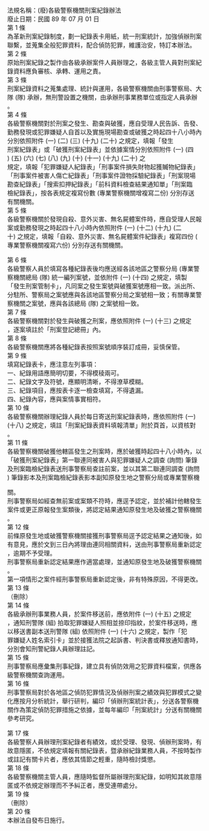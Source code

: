 法規名稱：(廢)各級警察機關刑案紀錄辦法  
廢止日期：民國 89 年 07 月 01 日  
第 1 條  
為革新刑案紀錄制度，劃一紀錄表卡用紙，統一刑案統計，加強偵辦刑案  
聯繫，並蒐集全般犯罪資料，配合偵防犯罪，維護治安，特訂本辦法。  
第 2 條  
原始刑案紀錄之製作由各級承辦案件人員辦理之，各級主管人員對刑案紀  
錄資料應負審核、承轉、運用之責。  
第 3 條  
刑案紀錄資料之蒐集處理、統計與運用，各級警察機關由刑事警察局、大  
隊 (隊) 承辦，無刑警設置之機關，由承辦刑事業務單位或指定人員承辦  
。  
第 4 條  
各級警察機關對於刑案之發生、勘查與破獲，應自受理人民告訴、告發、  
勤務發現或犯罪嫌疑人自首以及實施現場勘查或破獲之時起四十八小時內  
分別依照附件 (一) (二) (三) (十九) (二十) 之規定，填報「發生  
刑案紀錄表」或「破獲刑案紀錄表」並依據案情分別依照附件 (一) (四  
) (五) (六) (七) (八) (九) (十) (十一) (十九) (二十) 之  
規定，填報「犯罪嫌疑人紀錄表」「刑事案件損失財物起獲贓物紀錄表」  
「刑事案件被害人傷亡紀錄表」「刑事案件證物採驗紀錄表」「刑案現場  
勘查紀錄表」「搜索扣押紀錄表」「前科資料檢查結果通知單」「刑案臨  
檢紀錄表」，按各表規定複寫份數 (專業警察機關增複寫二份) 分別存送  
有關機關。  
第 5 條  
各級警察機關於發現自殺、意外災害、無名屍體案件時，應自受理人民報  
案或勤務發現之時起四十八小時內依照附件 (一) (十二) (十九) (二  
十) 之規定，填報「自殺、意外災害、無名屍體案件紀錄表」複寫四份 (  
專業警察機關複寫六份) 分別存送有關機關。  


第 6 條  
各級警察人員於填寫各種紀錄表後均應送經各該地區之警察分局 (專業警  
察機關總局 (隊) 統一編列案號，並依附件 (一) (十四) 之規定，填製  
「發生刑案管制卡」，凡同案之發生案號與破獲案號應相一致。派出所、  
分駐所、警察局之案號應與各該地區警察分局之案號相一致；有關專業警  
察機關之案號，應與各該總局 (隊) 之案號相一致。  
第 7 條  
各級警察機關對於發生與破獲之刑案，應依照附件 (一) (十三) 之規定  
，逐案填註於「刑案登記總冊」內。  
第 8 條  
各級警察機關應將各種紀錄表按照案號順序裝訂成冊，妥慎保管。  
第 9 條  
填寫紀錄表卡，應注意左列事項：  
一、紀錄用語應簡明切要，不得模稜兩可。  
二、紀錄文字及符號，應顯明清晰，不得潦草模糊。  
三、紀錄項目，應按表卡逐一檢查填寫，不得遺漏。  
四、紀錄內容，應與案情事實相符。  
第 10 條  
各級警察機關辦理紀錄人員於每日寄送刑案紀錄表時，應依照附件 (一)  
(十八) 之規定，填註「刑案紀錄表資料填報清單」附於頁首，以資核對  
。  
第 11 條  
各級警察機關破獲他轄區發生之刑案時，應於破獲時起四十八小時內，以  
「破獲刑案紀錄表」第一聯連同被害人與犯罪嫌疑人之調查 (詢問) 筆錄  
及刑案臨檢紀錄表送刑事警察局查註前案，並以其第二聯連同調查 (詢問  
) 筆錄影本及刑案臨檢紀錄表影本副知原發生地之警察分局或專業警察機  


關。  
刑事警察局如經查無前案或案類不符時，應逕予認定，並於補計他轄發生  
案件或更正原報發生案類後，將認定結果通知原發生地及破獲之警察機關  
。  
第 12 條  
前條原發生地或破獲警察機關接獲刑事警察局逕予認定結果之通知後，如  
有意見，應於文到三日內將理由連同相關資料，送由刑事警察局重新認定  
，逾期不予受理。  
刑事警察局重新認定結果應作適當處理，並通知原發生地及破獲警察機關  
。  
第一項情形之案件經刑事警察局重新認定後，非有特殊原因，不得更改。  
第 13 條  
（刪除）  
第 14 條  
各級承辦刑事業務人員，於案件移送前，應依附件 (一) (十五) 之規定  
，通知刑警隊 (組) 拍取犯罪嫌疑人照相並捺印指紋，於案件移送時，應  
以移送書副本送刑警隊 (組) 依照附件 (一) (十六) 之規定，製作「犯  
罪嫌疑人姓名索引卡」並於接獲法院之起訴書、判決書或釋放通知書時，  
分別會知刑警紀錄人員辦理註記。  
第 15 條  
刑事警察局應彙集刑事紀錄，建立具有偵防效用之犯罪資料檔案，供應各  
級警察機關查詢運用。  
第 16 條  
刑事警察局對於各地區之偵防犯罪情況及偵辦刑案之績效與犯罪模式之變  
化應按月分析統計，舉行研判，編印「偵辦刑案統計表」，分送各警察機  
關作為策定偵防犯罪措施之依據，並每年編印「刑案統計」分送有關機關  
參考研究。  


第 17 條  
各級警察人員辦理刑案紀錄者有績效，或於受理、發現、偵辦刑案時，有  
故意隱匿，不依規定填報有關紀錄表，暨承辦紀錄業務人員，不按時製作  
或註記有關卡片者，應依其情節之輕重，隨時檢討獎懲。  
第 18 條  
各級警察機關主管人員，應隨時監督所屬辦理刑案紀錄，如明知其故意隱  
匿或不依規定辦理而不予糾正者，應受連帶處分。  
第 19 條  
（刪除）  
第 20 條  
本辦法自發布日施行。  


